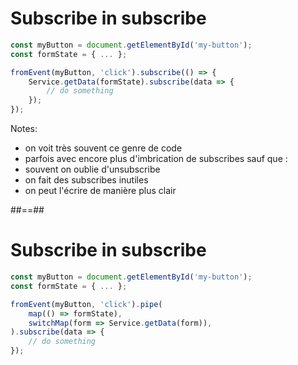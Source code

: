 # Subscribe in subscribe

```typescript
const myButton = document.getElementById('my-button');
const formState = { ... };

fromEvent(myButton, 'click').subscribe(() => {
    Service.getData(formState).subscribe(data => {
        // do something
    });
});
```

Notes:

- on voit très souvent ce genre de code
- parfois avec encore plus d'imbrication de subscribes
  sauf que :
- souvent on oublie d'unsubscribe
- on fait des subscribes inutiles
- on peut l'écrire de manière plus clair

##==##

# Subscribe in subscribe

```typescript
const myButton = document.getElementById('my-button');
const formState = { ... };

fromEvent(myButton, 'click').pipe(
    map(() => formState),
    switchMap(form => Service.getData(form)),
).subscribe(data => {
    // do something
});
```
